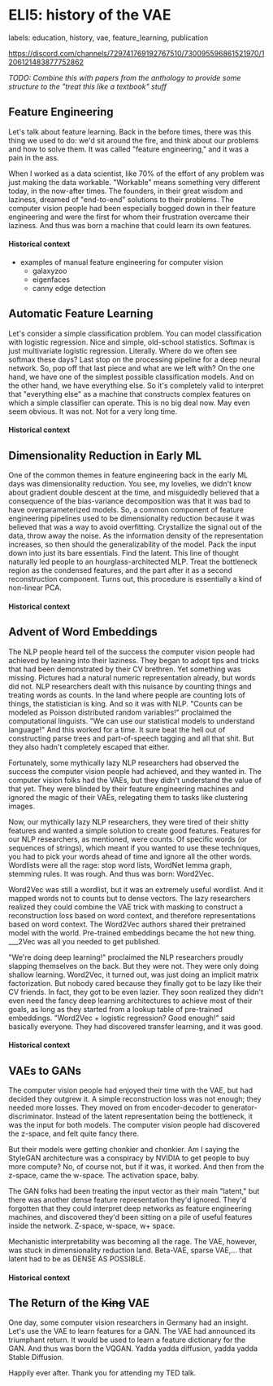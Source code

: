 # ELI5: history of the VAE

labels: education, history, vae, feature_learning, publication

https://discord.com/channels/729741769192767510/730095596861521970/1206121483877752862

*TODO: Combine this with papers from the anthology to provide some structure to the "treat this like a textbook" stuff*

## Feature Engineering

Let's talk about feature learning. Back in the before times, there was this thing we used to do: we'd sit around the fire, and think about our problems and how to solve them. It was called "feature engineering," and it was a pain in the ass.

When I worked as a data scientist, like 70% of the effort of any problem was just making the data workable. "Workable" means something very different today, in the now-after times. The founders, in their great wisdom and laziness, dreamed of "end-to-end" solutions to their problems. The computer vision people had been especially bogged down in their feature engineering and were the first for whom their frustration overcame their laziness. And thus was born a machine that could learn its own features.

#### Historical context

* examples of manual feature engineering for computer vision
  * galaxyzoo
  * eigenfaces
  * canny edge detection

## Automatic Feature Learning

Let's consider a simple classification problem. You can model classification with logistic regression. Nice and simple, old-school statistics. Softmax is just multivariate logistic regression. Literally. Where do we often see softmax these days? Last stop on the processing pipeline for a deep neural network. So, pop off that last piece and what are we left with? On the one hand, we have one of the simplest possible classification models. And on the other hand, we have everything else. So it's completely valid to interpret that "everything else" as a machine that constructs complex features on which a simple classifier can operate. This is no big deal now. May even seem obvious. It was not. Not for a very long time.

#### Historical context

## Dimensionality Reduction in Early ML

One of the common themes in feature engineering back in the early ML days was dimensionality reduction. You see, my lovelies, we didn't know about gradient double descent at the time, and misguidedly believed that a consequence of the bias-variance decomposition was that it was bad to have overparameterized models. So, a common component of feature engineering pipelines used to be dimensionality reduction because it was believed that was a way to avoid overfitting. Crystallize the signal out of the data, throw away the noise. As the information density of the representation increases, so then should the generalizability of the model. Pack the input down into just its bare essentials. Find the latent. This line of thought naturally led people to an hourglass-architected MLP. Treat the bottleneck region as the condensed features, and the part after it as a second reconstruction component. Turns out, this procedure is essentially a kind of non-linear PCA.

#### Historical context

## Advent of Word Embeddings

The NLP people heard tell of the success the computer vision people had achieved by leaning into their laziness. They began to adopt tips and tricks that had been demonstrated by their CV brethren. Yet something was missing. Pictures had a natural numeric representation already, but words did not. NLP researchers dealt with this nuisance by counting things and treating words as counts. In the land where people are counting lots of things, the statistician is king. And so it was with NLP. "Counts can be modeled as Poisson distributed random variables!" proclaimed the computational linguists. "We can use our statistical models to understand language!" And this worked for a time. It sure beat the hell out of constructing parse trees and part-of-speech tagging and all that shit. But they also hadn't completely escaped that either.

Fortunately, some mythically lazy NLP researchers had observed the success the computer vision people had achieved, and they wanted in. The computer vision folks had the VAEs, but they didn't understand the value of that yet. They were blinded by their feature engineering machines and ignored the magic of their VAEs, relegating them to tasks like clustering images.

Now, our mythically lazy NLP researchers, they were tired of their shitty features and wanted a simple solution to create good features. Features for our NLP researchers, as mentioned, were counts. Of specific words (or sequences of strings), which meant if you wanted to use these techniques, you had to pick your words ahead of time and ignore all the other words. Wordlists were all the rage: stop word lists, WordNet lemma graph, stemming rules. It was rough. And thus was born: Word2Vec.

Word2Vec was still a wordlist, but it was an extremely useful wordlist. And it mapped words not to counts but to dense vectors. The lazy researchers realized they could combine the VAE trick with masking to construct a reconstruction loss based on word context, and therefore representations based on word context. The Word2Vec authors shared their pretrained model with the world. Pre-trained embeddings became the hot new thing. ___2Vec was all you needed to get published.

"We're doing deep learning!" proclaimed the NLP researchers proudly slapping themselves on the back. But they were not. They were only doing shallow learning. Word2Vec, it turned out, was just doing an implicit matrix factorization. But nobody cared because they finally got to be lazy like their CV friends. In fact, they got to be even lazier. They soon realized they didn't even need the fancy deep learning architectures to achieve most of their goals, as long as they started from a lookup table of pre-trained embeddings. "Word2Vec + logistic regression? Good enough!" said basically everyone. They had discovered transfer learning, and it was good.

#### Historical context

## VAEs to GANs

The computer vision people had enjoyed their time with the VAE, but had decided they outgrew it. A simple reconstruction loss was not enough; they needed more losses. They moved on from encoder-decoder to generator-discriminator. Instead of the latent representation being the bottleneck, it was the input for both models. The computer vision people had discovered the z-space, and felt quite fancy there.

But their models were getting chonkier and chonkier. Am I saying the StyleGAN architecture was a conspiracy by NVIDIA to get people to buy more compute? No, of course not, but if it was, it worked. And then from the z-space, came the w-space. The activation space, baby.

The GAN folks had been treating the input vector as their main "latent," but there was another dense feature representation they'd ignored. They'd forgotten that they could interpret deep networks as feature engineering machines, and discovered they'd been sitting on a pile of useful features inside the network. Z-space, w-space, w+ space.

Mechanistic interpretability was becoming all the rage. The VAE, however, was stuck in dimensionality reduction land. Beta-VAE, sparse VAE,... that latent had to be as DENSE AS POSSIBLE.

#### Historical context

## The Return of the ~~King~~ VAE

One day, some computer vision researchers in Germany had an insight. Let's use the VAE to learn features for a GAN. The VAE had announced its triumphant return. It would be used to learn a feature dictionary for the GAN. And thus was born the VQGAN. Yadda yadda diffusion, yadda yadda Stable Diffusion.

Happily ever after. Thank you for attending my TED talk.
